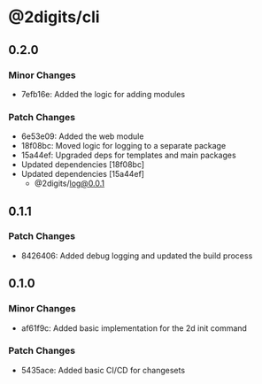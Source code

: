 # @2digits/cli

## 0.2.0

### Minor Changes

- 7efb16e: Added the logic for adding modules

### Patch Changes

- 6e53e09: Added the web module
- 18f08bc: Moved logic for logging to a separate package
- 15a44ef: Upgraded deps for templates and main packages
- Updated dependencies [18f08bc]
- Updated dependencies [15a44ef]
  - @2digits/log@0.0.1

## 0.1.1

### Patch Changes

- 8426406: Added debug logging and updated the build process

## 0.1.0

### Minor Changes

- af61f9c: Added basic implementation for the 2d init command

### Patch Changes

- 5435ace: Added basic CI/CD for changesets
